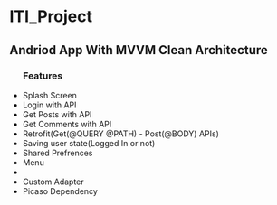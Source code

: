# ITI_Project
<h2>Andriod App With MVVM Clean Architecture</h2>



<ul style="list-style-type:disc">
       <h3>Features</h3>
      <li>Splash Screen</li>
      <li>Login with API</li>
      <li>Get Posts with API</li>
      <li>Get Comments with API</li>
      <li>Retrofit(Get(@QUERY @PATH) - Post(@BODY) APIs)</li>
      <li>Saving user state(Logged In or not)</li>
      <li>Shared Prefrences</li>
      <li> Menu <li>
      <li>Custom Adapter</li>
      <li>Picaso Dependency</li
</ul>
